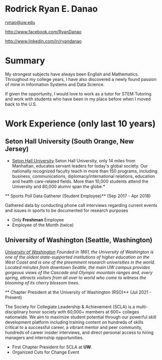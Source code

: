 # Rodrick Ryan E. Danao

rynao@uw.edu

http://www.facebook.com/RyanDanao

http://www.linkedin.com/in/ryandanao

# Summary

My strongest subjects have always been English and Mathematics. Throughout my college years, I have also discovered a newly found passion of mine in Information Systems and Data Science. 

If given the opportunity, I would love to work as a tutor for STEM Tutoring and work with students who have been in my place before when I moved back to the U.S. 

# Work Experience (only last 10 years)

## Seton Hall University (South Orange, New Jersey)

* [Seton Hall University][] Seton Hall University, only 14 miles from Manhattan, educates servant leaders for today's global society. Our nationally recognized faculty teach in more than 150 programs, including business, communications, diplomacy/international relations, education and health care-related fields. More than 10,000 students attend the University and 80,000 alumni span the globe.*

** Sports Poll Data Gatherer (Student Employee)** (Sep 2017 - Apr 2018)

Gathered data by conducting phone call interviews regarding current events and issues in sports to be documented for research purposes 

- Only **Freshman** Employee
- Employee of the Month (twice)

## University of Washington (Seattle, Washington)
*[University of Washington][] Founded in 1861, the University of Washington is one of the oldest state-supported institutions of higher education on the West Coast and is one of the preeminent research universities in the world. Located minutes from downtown Seattle, the main UW campus provides gorgeous views of the Cascade and Olympic mountain ranges and, every spring, attracts visitors from all over to world who come to witness the blooming of its cherry blossom trees.*

** Chapter President at the University of Washington (RSO)** (Jul 2021 - Present)

The Society for Collegiate Leadership & Achievement (SCLA) is a multi-disciplinary honor society with 60,000+ members at 600+ colleges nationwide. We aim to maximize student potential through our powerful skill development platform including training content on hundreds of skills critical to a successful career, a vibrant mentor and peer community, hundreds of career insider interviews, and direct personal access to hiring managers and internship opportunities.

- First Chapter President for SCLA at **UW**.
- Organized Cuts for Change Event


[Seton Hall University]: https://www.shu.edu/
[University of Washington]: https://www.washington.edu/